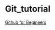# Git_tutorial

[Github for Begineers](https://milooy.wordpress.com/2017/06/21/working-together-with-github-tutorial/)

